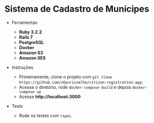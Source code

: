 # Sistema de Cadastro de Munícipes
<!--ts-->
  * Ferramentas
      * **Ruby 3.2.2**.
      * **Rails 7**
      * **PostgreSQL**
      * **Docker**
      * **Amazon S3**
      * **Amazon SES**

  * Instruções
      * Primeiramente, clone o projeto com `git clone https://github.com/v8yuricoelho/citizen-registration-app`;
      * Acesse o diretório, rode `docker-compose build` e depois `docker-compose up`
      * Acesse **http://localhost:3000**
  
  * Tests
    * Rode os testes com `rspec`.
<!--te-->